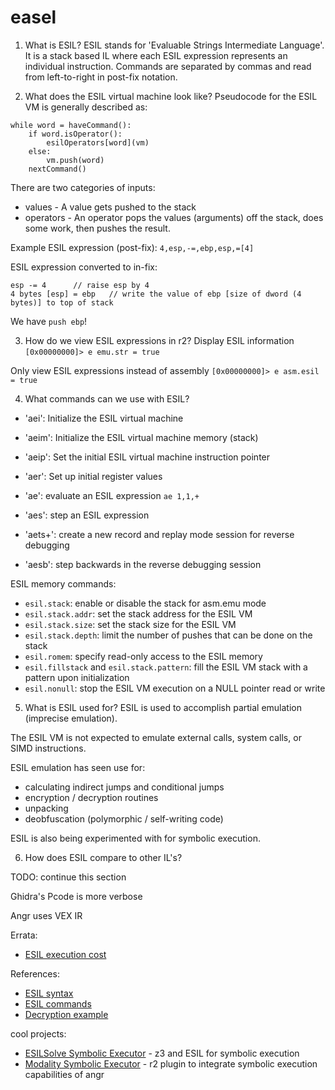 # easel

1. What is ESIL?
ESIL stands for 'Evaluable Strings Intermediate Language'. It is a stack based IL where each
ESIL expression represents an individual instruction. Commands are separated by commas and
read from left-to-right in post-fix notation.

2. What does the ESIL virtual machine look like?
Pseudocode for the ESIL VM is generally described as:
```
while word = haveCommand():
    if word.isOperator():
        esilOperators[word](vm)
    else:
        vm.push(word)
    nextCommand()
```

There are two categories of inputs: 
* values - A value gets pushed to the stack
* operators - An operator pops the values (arguments) off the stack, does some work, then pushes the result.

Example ESIL expression (post-fix):
`4,esp,-=,ebp,esp,=[4]`

ESIL expression converted to in-fix:
```
esp -= 4      // raise esp by 4
4 bytes [esp] = ebp   // write the value of ebp [size of dword (4 bytes)] to top of stack 
```

We have `push ebp`!

3. How do we view ESIL expressions in r2?
Display ESIL information
`[0x00000000]> e emu.str = true`

Only view ESIL expressions instead of assembly
`[0x00000000]> e asm.esil = true`

4. What commands can we use with ESIL?
* 'aei': Initialize the ESIL virtual machine

* 'aeim': Initialize the ESIL virtual machine memory (stack)

* 'aeip': Set the initial ESIL virtual machine instruction pointer

* 'aer': Set up initial register values

* 'ae': evaluate an ESIL expression
`ae 1,1,+`

* 'aes': step an ESIL expression

* 'aets+': create a new record and replay mode session for reverse debugging

* 'aesb': step backwards in the reverse debugging session

ESIL memory commands:
* `esil.stack`: enable or disable the stack for asm.emu mode
* `esil.stack.addr`: set the stack address for the ESIL VM
* `esil.stack.size`: set the stack size for the ESIL VM
* `esil.stack.depth`: limit the number of pushes that can be done on the stack
* `esil.romem`: specify read-only access to the ESIL memory
* `esil.fillstack` and `esil.stack.pattern`: fill the ESIL VM stack with a pattern upon initialization
* `esil.nonull`: stop the ESIL VM execution on a NULL pointer read or write

5. What is ESIL used for?
ESIL is used to accomplish partial emulation (imprecise emulation).

The ESIL VM is not expected to emulate external calls, system calls, or SIMD instructions.

ESIL emulation has seen use for:
* calculating indirect jumps and conditional jumps
* encryption / decryption routines 
* unpacking
* deobfuscation (polymorphic / self-writing code)

ESIL is also being experimented with for symbolic execution.

6. How does ESIL compare to other IL's?

TODO: continue this section

Ghidra's Pcode is more verbose

Angr uses VEX IR

Errata:
* [ESIL execution cost](https://github.com/radareorg/radare2/pull/17585)

References:
* [ESIL syntax](https://r2wiki.readthedocs.io/en/latest/home/misc/usage-examples/)
* [ESIL commands](https://radare.gitbooks.io/radare2book/content/disassembling/esil.html)
* [Decryption example](https://blog.superponible.com/2017/04/15/emulating-assembly-in-radare2/)

cool projects:
* [ESILSolve Symbolic Executor](https://github.com/aemmitt-ns/esilsolve) - z3 and ESIL for symbolic execution
* [Modality Symbolic Executor](https://github.com/0xchase/modality) - r2 plugin to integrate symbolic execution capabilities of angr

